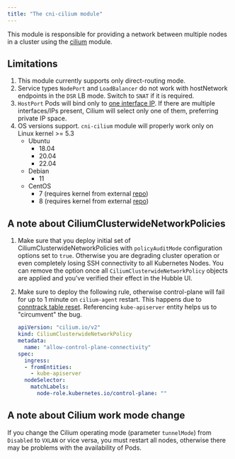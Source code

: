 ```yaml
---
title: "The cni-cilium module"
---
```


This module is responsible for providing a network between multiple nodes in a cluster using the [cilium](https://cilium.io/) module.

## Limitations

1. This module currently supports only direct-routing mode.
2. Service types `NodePort` and `LoadBalancer` do not work with hostNetwork endpoints in the `DSR` LB mode. Switch to `SNAT` if it is required.
3. `HostPort` Pods will bind only to [one interface IP](https://github.com/deckhouse/deckhouse/issues/3035). If there are multiple interfaces/IPs present, Cilium will select only one of them, preferring private IP space.
4. OS versions support. `cni-cilium` module will properly work only on Linux kernel >= 5.3
   * Ubuntu
     * 18.04
     * 20.04
     * 22.04
   * Debian
     * 11
   * CentOS
     * 7 (requires kernel from external [repo](http://elrepo.org))
     * 8 (requires kernel from external [repo](http://elrepo.org))

## A note about CiliumClusterwideNetworkPolicies

1. Make sure that you deploy initial set of CiliumClusterwideNetworkPolicies with `policyAuditMode` configuration options set to `true`.
   Otherwise you are degrading cluster operation or even completely losing SSH connectivity to all Kubernetes Nodes.
   You can remove the option once all `CiliumClusterwideNetworkPolicy` objects are applied and you've verified their effect in the Hubble UI.
2. Make sure to deploy the following rule, otherwise control-plane will fail for up to 1 minute on `cilium-agent` restart. This happens due to [conntrack table reset](https://github.com/cilium/cilium/issues/19367). Referencing `kube-apiserver` entity helps us to "circumvent" the bug.

    ```yaml
    apiVersion: "cilium.io/v2"
    kind: CiliumClusterwideNetworkPolicy
    metadata:
      name: "allow-control-plane-connectivity"
    spec:
      ingress:
      - fromEntities:
        - kube-apiserver
      nodeSelector:
        matchLabels:
          node-role.kubernetes.io/control-plane: ""
    ```

## A note about Cilium work mode change

If you change the Cilium operating mode (parameter `tunnelMode`) from `Disabled` to `VXLAN` or vice versa, you must restart all nodes, otherwise there may be problems with the availability of Pods.

